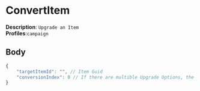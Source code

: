# ConvertItem

**Description**: `Upgrade an Item`\
**Profiles**:`campaign`

## Body

```js
{
    "targetItemId": "", // Item Guid
    "conversionIndex": 0 // If there are multible Upgrade Options, the options index
}
```
